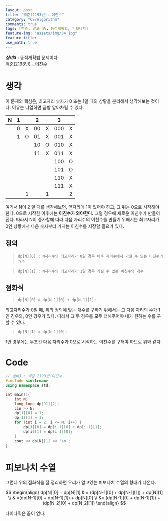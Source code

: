 ```yaml
---
layout: post
title: "백준(2193번): 이친수"
category: "CS/Algorithm"
comments: true
tags: [백준, 알고리즘, 동적계획법, 피보나치]
feature-img: "assets/img/34.jpg"
feature-title:
use_math: true
---
```


**_실버3_** : 동적계획법 문제이다.  
[백준(2193번) - 이친수](https://www.acmicpc.net/problem/2193)

# 생각

이 문제의 핵심은, 최고자리 숫자가 0 또는 1일 때의 상황을 분리해서 생각해보는 것이다. 이유는 나열하면 금방 알아차릴 수 있다.

|  N  |  1  |     |  2  |     |  3  |     |
| :-: | :-: | :-: | :-: | :-: | :-: | :-: |
|     |  0  |  X  | 00  |  X  | 000 |  X  |
|     |  1  |  O  | 01  |  X  | 001 |  X  |
|     |     |     | 10  |  O  | 010 |  X  |
|     |     |     | 11  |  X  | 011 |  X  |
|     |     |     |     |     | 100 |  O  |
|     |     |     |     |     | 101 |  O  |
|     |     |     |     |     | 110 |  X  |
|     |     |     |     |     | 111 |  X  |
|     |     |  1  |     |  1  |     |  2  |

여기서 N이 2 일 때를 생각해보면, 앞자리에 1이 있어야 하고, 그 뒤는 0으로 시작해야 한다. 0으로 시작한 이후에는 **이친수가 와야한다.** 그럴 경우에 새로운 이친수가 만들어진다. 따라서 N이 증가함에 따라 다음 자리수의 이친수를 만들기 위해서는 최고자리가 0인 상황에서 다음 숫자부터 가지는 이친수를 저장할 필요가 있다.

## 정의

> `dp[N][0] : N자리수의 최고자리가 0일 경우 이후 자리수에서 가질 수 있는 이친수의 개수`

> `dp[N][1] : N자리수의 최고자리가 1일 경우 가질 수 있는 이친수의 개수`

## 점화식

> `dp[N][0] = dp[N-1][0] + dp[N-1][1];`

최고자리수가 0일 때, 위의 정의에 맞는 개수를 구하기 위해서는 그 다음 자리의 수가 1인 경우와, 0인 경우가 있다. 따라서 그 두 경우를 모두 더해주어야 내가 원하는 수를 구할 수 있다.

> `dp[N][1] = dp[N-1][0];`

1인 경우에는 무조건 다음 자리수가 0으로 시작하는 이친수를 구해야 하므로 위와 같다.

# Code

```c++
// 실버3 : 백준 2193번 이친수
#include <iostream>
using namespace std;

int main(){
    int N;
    long long dp[91][2];
    cin >> N;
    dp[1][0] = 1;
    dp[1][1] = 1;
    for (int i = 2; i <= N; i++) {
        dp[i][0] = dp[i-1][0] + dp[i-1][1];
        dp[i][1] = dp[i-1][0];
    }
    cout << dp[N][1] << '\n';
}

```

# 피보나치 수열

그런데 위의 점화식을 잘 정리하면 우리가 알고있는 피보나치 수열의 형태가 나온다.

$$
\begin{align}
dp[N][0] + dp[N][1] & = (dp[N-1][0] + dp[N-1][1]) + dp[N][1] \\
& =(dp[N-1][0] + dp[N-1][1]) + dp[N][0] \\
&= (dp[N-1][0] + dp[N-1][1]) + (dp[N-2][0] + dp[N-2][1])
\end{align}
$$

다이나믹은 끝이 없다.
